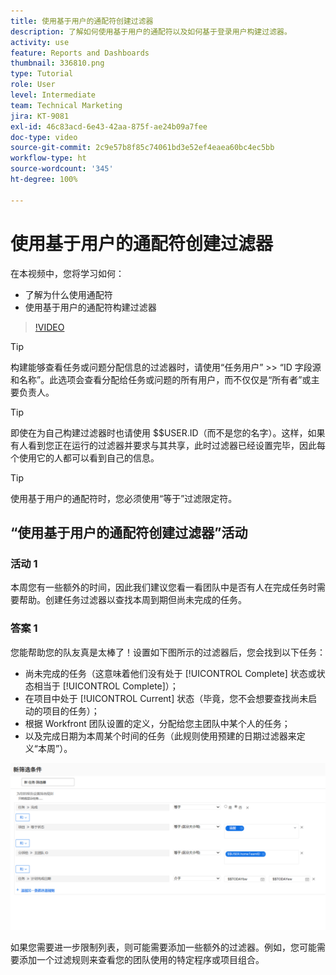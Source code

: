 ```yaml
---
title: 使用基于用户的通配符创建过滤器
description: 了解如何使用基于用户的通配符以及如何基于登录用户构建过滤器。
activity: use
feature: Reports and Dashboards
thumbnail: 336810.png
type: Tutorial
role: User
level: Intermediate
team: Technical Marketing
jira: KT-9081
exl-id: 46c83acd-6e43-42aa-875f-ae24b09a7fee
doc-type: video
source-git-commit: 2c9e57b8f85c74061bd3e52ef4eaea60bc4ec5bb
workflow-type: ht
source-wordcount: '345'
ht-degree: 100%

---
```


# 使用基于用户的通配符创建过滤器

在本视频中，您将学习如何：

* 了解为什么使用通配符
* 使用基于用户的通配符构建过滤器

>[!VIDEO](https://video.tv.adobe.com/v/336810/?quality=12&learn=on)

>[!TIP]
>
>构建能够查看任务或问题分配信息的过滤器时，请使用“任务用户” >> “ID 字段源和名称”。此选项会查看分配给任务或问题的所有用户，而不仅仅是“所有者”或主要负责人。

>[!TIP]
>
>即使在为自己构建过滤器时也请使用 $$USER.ID（而不是您的名字）。这样，如果有人看到您正在运行的过滤器并要求与其共享，此时过滤器已经设置完毕，因此每个使用它的人都可以看到自己的信息。

>[!TIP]
>
>使用基于用户的通配符时，您必须使用“等于”过滤限定符。


## “使用基于用户的通配符创建过滤器”活动

### 活动 1

本周您有一些额外的时间，因此我们建议您看一看团队中是否有人在完成任务时需要帮助。创建任务过滤器以查找本周到期但尚未完成的任务。

### 答案 1

您能帮助您的队友真是太棒了！设置如下图所示的过滤器后，您会找到以下任务：

* 尚未完成的任务（这意味着他们没有处于 [!UICONTROL Complete] 状态或状态相当于 [!UICONTROL Complete]）；
* 在项目中处于 [!UICONTROL Current] 状态（毕竟，您不会想要查找尚未启动的项目的任务）；
* 根据 Workfront 团队设置的定义，分配给您主团队中某个人的任务；
* 以及完成日期为本周某个时间的任务（此规则使用预建的日期过滤器来定义“本周”）。

![使用基于用户的通配符创建任务过滤器的屏幕图像](assets/user-wildcard-exercise-answer.png)

如果您需要进一步限制列表，则可能需要添加一些额外的过滤器。例如，您可能需要添加一个过滤规则来查看您的团队使用的特定程序或项目组合。
